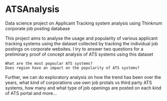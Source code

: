 # ATSAnalysis
Data science project on Applicant Tracking system analysis using Thinknum corporate job posting database

This project aims to analyse the usage and popularity of various applicant tracking systems using the dataset collected by tracking the individual job postings on corporate websites. I try to answer two questions for a preliminary proof of concept analysis of ATS systems using this dataset

    What are the most popoular ATS systems?
    Does region have an impact on the popularity of ATS systems?

Further, we can do exploratory analysis on how the trend has been over the years, what kind of corporations use own job protals vs third party ATS systems, how many and what type of job openings are posted on each kind of ATS portal and more...

